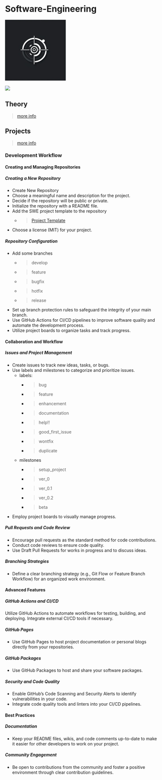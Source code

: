 # Software-Engineering

<img src="./assets/skill_swe.png" width="200">

<p>
  <a href="https://github.com/swyss">
    <img src="https://skillicons.dev/icons?i=github" />
  </a>
</p>

## Theory

> [more info](./theory/README.md)

## Projects

> [more info](./projects/README.md)

### Development Workflow

#### Creating and Managing Repositories
##### Creating a New Repository
- Create New Repository
- Choose a meaningful name and description for the project.
- Decide if the repository will be public or private.
- Initialize the repository with a README file.
- Add the SWE project template to the repository
  - > [Project Template](./projects/_template/README.md)
- Choose a license (MIT) for your project.
##### Repository Configuration
- Add some branches
  - > develop 
  - > feature 
  - > bugfix 
  - > hotfix 
  - > release 
- Set up branch protection rules to safeguard the integrity of your main branch.
- Use GitHub Actions for CI/CD pipelines to improve software quality and automate the development process.
- Utilize project boards to organize tasks and track progress.
#### Collaboration and Workflow
##### Issues and Project Management
- Create issues to track new ideas, tasks, or bugs.
- Use labels and milestones to categorize and prioritize issues.
  - labels:
    - > bug 
    - > feature 
    - > enhancement 
    - > documentation
    - > help!! 
    - > good_first_issue 
    - > wontfix 
    - > duplicate
  - milestones
    - > setup_project 
    - > ver_0 
    - > ver_0.1
    - > ver_0.2
    - > beta 
- Employ project boards to visually manage progress.
##### Pull Requests and Code Review
- Encourage pull requests as the standard method for code contributions.
- Conduct code reviews to ensure code quality.
- Use Draft Pull Requests for works in progress and to discuss ideas.
##### Branching Strategies
- Define a clear branching strategy (e.g., Git Flow or Feature Branch Workflow) for an organized work environment.
#### Advanced Features
##### GitHub Actions and CI/CD
Utilize GitHub Actions to automate workflows for testing, building, and deploying.
Integrate external CI/CD tools if necessary.
##### GitHub Pages
- Use GitHub Pages to host project documentation or personal blogs directly from your repositories.
##### GitHub Packages
- Use GitHub Packages to host and share your software packages.
##### Security and Code Quality
- Enable GitHub’s Code Scanning and Security Alerts to identify vulnerabilities in your code.
- Integrate code quality tools and linters into your CI/CD pipelines.
#### Best Practices
##### Documentation
- Keep your README files, wikis, and code comments up-to-date to make it easier for other developers to work on your project.
##### Community Engagement
- Be open to contributions from the community and foster a positive environment through clear contribution guidelines.